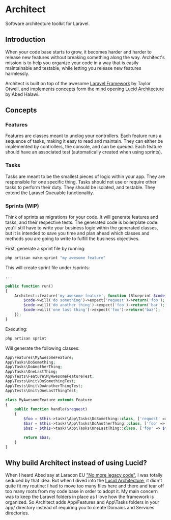 # Architect
Software architecture toolkit for Laravel.

## Introduction

When your code base starts to grow, it becomes harder and harder to release new features without breaking something along the way. Architect's mission is to help you organize your code in a way that is easily maintainable and testable, while letting you release new features harmlessly. 

Architect is built on top of the awesome [Laravel Framework](https://github.com/laravel) by Taylor Otwell, and implements concepts form the mind opening [Lucid Architecture](https://github.com/lucid-architecture) by Abed Halawi.

## Concepts

### Features
Features are classes meant to unclog your controllers. Each feature runs a sequence of tasks, making it easy to read and maintain. They can either be implemented by controllers, the console, and can be queued. Each feature should have an associated test (automatically created when using sprints).

### Tasks
Tasks are meant to be the smallest pieces of logic within your app. They are responsible for one specific thing. Tasks should not use or require other tasks to perform their duty. They should be isolated, and testable. They extend the Laravel Queuable functionality. 

### Sprints (WIP)
Think of sprints as migrations for your code. It will generate features and tasks, and their respective tests. The generated code is boilerplate code: you'll still have to write your business logic within the generated classes, but it is intended to save you time and plan ahead which classes and methods you are going to write to fulfill the business objectives.

First, generate a sprint file by running:
```bash
php artisan make:sprint "my awesome feature"
```

This will create sprint file under /sprints:
```php
...

public function run()
{
    Architect::feature('my awesome feature', function (Blueprint $code) {
        $code->will('do something')->expect('request')->return('foo');
        $code->will('do another thing')->expect('foo')->return('bar');
        $code->will('one last thing')->expect('foo')->return('baz');
    });
}
```
Executing:
```bash
php artisan sprint
```

Will generate the following classes:
```php
App\Features\MyAwesomeFeature;
App\Tasks\DoSomething;
App\Tasks\DoAnotherThing;
App\Tasks\OneLastThing;
App\Tests\Feature\MyAwesomeFeatureTest;
App\Tests\Unit\DoSomethingTest;
App\Tests\Unit\DoAnotherThingTest;
App\Tests\Unit\OneLastThingTest;
```

```php
class MyAwesomeFeature extends Feature 
{
    public function handle($request) 
    {
        $foo = $this->task(\App\Tasks\DoSomething::class, ['request' => $request]);
        $bar = $this->task(\App\Tasks\DoAnotherThing::class, ['foo' => $foo]);
        $baz = $this->task(\App\Tasks\OneLastThing::class, ['foo' => $foo]);

        return $baz;
    }
}
```
## Why build Architect instead of using Lucid?
When I heard Abed say at Laracon EU ["No more legacy code"](https://www.youtube.com/watch?v=wSnM4JkyxPw), I was totally seduced by that idea. But when I dived into the [Lucid Architecture](https://github.com/lucid-architecture), it didn't quite fit my routine: I had to move too many files here and there and tear off too many roots from my code base in order to adopt it. My main concern was to keep the Laravel folders in place as I love how the framework is organized. So Architect adds App\Features and App\Tasks folders in your app/ directory instead of requiring you to create Domains and Services directories.
